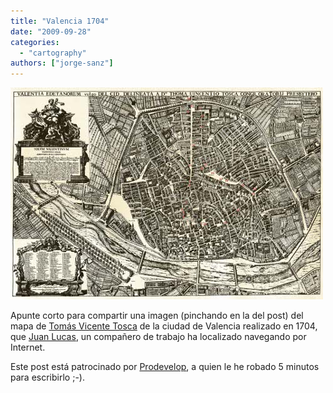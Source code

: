 ```yaml
---
title: "Valencia 1704"
date: "2009-09-28"
categories: 
  - "cartography"
authors: ["jorge-sanz"]
---
```


[![Valencia, 1704](images/tosca.jpg "Mapa de Valencia 1704")](http://www.studiolum.com/wang/tosca-mapa-de-valencia-01-a-28.jpg)

Apunte corto para compartir una imagen (pinchando en la del post) del mapa de [Tomás Vicente Tosca](http://es.wikipedia.org/wiki/Tomás_Vicente_Tosca) de la ciudad de Valencia realizado en 1704, que [Juan Lucas](http://gvsigmobileonopenmoko.wordpress.com/), un compañero de trabajo ha localizado navegando por Internet.

Este post está patrocinado por [Prodevelop](http://prodevelop.es), a quien le he robado 5 minutos para escribirlo ;-).
